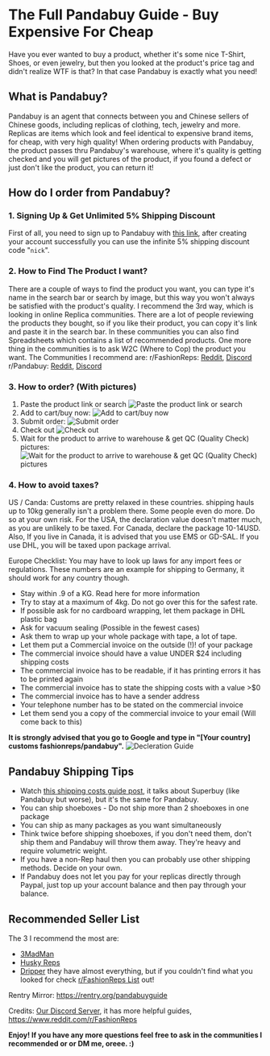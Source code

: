 # **The Full Pandabuy Guide - Buy Expensive For Cheap**

Have you ever wanted to buy a product, whether it's some nice T-Shirt, Shoes, or even jewelry, but then you looked at the product's price tag and didn't realize WTF is that? In that case Pandabuy is exactly what you need!

## **What is Pandabuy?**
Pandabuy is an agent that connects between you and Chinese sellers of Chinese goods, including replicas of clothing, tech, jewelry and more. Replicas are items which look and feel identical to expensive brand items, for cheap, with very high quality!
When ordering products with Pandabuy, the product passes thru Pandabuy's warehouse, where it's quality is getting checked and you will get pictures of the product, if you found a defect or just don't like the product, you can return it!

## **How do I order from Pandabuy?**

### **1. Signing Up & Get Unlimited 5% Shipping Discount**
First of all, you need to sign up to Pandabuy with [this link](https://www.pandabuy.com/login?inviteCode=835LEGX9D), after creating your account successfully you can use the infinite 5% shipping discount code "`nick`".

### **2. How to Find The Product I want?**
There are a couple of ways to find the product you want, you can type it's name in the search bar or search by image, but this way you won't always be satisfied with the product's quality. I recommend the 3rd way, which is looking in online Replica communities. There are a lot of people reviewing the products they bought, so if you like their product, you can copy it's link and paste it in the search bar. In these communities you can also find Spreadsheets which contains a list of recommended products. One more thing in the communities is to ask W2C (Where to Cop) the product you want.
The Communities I recommend are:
r/FashionReps: [Reddit](https://www.reddit.com/r/FashionReps), [Discord](https://discord.gg/fashionreps)
r/Pandabuy: [Reddit](https://www.reddit.com/r/Pandabuy), [Discord](https://discord.gg/pandabuyofficial)

### **3. How to order? (With pictures)**
1. Paste the product link or search
![Paste the product link or search](https://i.imgur.com/wsMMJBb.jpeg)
2. Add to cart/buy now:
![Add to cart/buy now](https://i.imgur.com/Moh4goO.jpeg)
3. Submit order:
![Submit order](https://i.imgur.com/wxV8lpZ.jpeg)
4. Check out
![Check out](https://i.imgur.com/KiMrHfT.jpeg)
5. Wait for the product to arrive to warehouse & get QC (Quality Check) pictures:
![Wait for the product to arrive to warehouse & get QC (Quality Check) pictures](https://i.imgur.com/WURxmfJ.jpeg)

### **4. How to avoid taxes?**
US / Canda: Customs are pretty relaxed in these countries. shipping hauls up to 10kg generally isn't a problem there. Some people even do more. Do so at your own risk. For the USA, the declaration value doesn't matter much, as you are unlikely to be taxed. For Canada, declare the package 10-14USD. Also, If you live in Canada, it is advised that you use EMS or GD-SAL. If you use DHL, you will be taxed upon package arrival.

Europe Checklist: You may have to look up laws for any import fees or regulations. These numbers are an example for shipping to Germany, it should work for any country though.
* Stay within .9 of a KG. Read here for more information
* Try to stay at a maximum of 4kg. Do not go over this for the safest rate.
* If possible ask for no cardboard wrapping, let them package in DHL plastic bag
* Ask for vacuum sealing (Possible in the fewest cases)
* Ask them to wrap up your whole package with tape, a lot of tape.
* Let them put a Commercial invoice on the outside (!)! of your package
* The commercial invoice should have a value UNDER $24 including shipping costs
* The commercial invoice has to be readable, if it has printing errors it has to be printed again
* The commercial invoice has to state the shipping costs with a value >$0
* The commercial invoice has to have a sender address
* Your telephone number has to be stated on the commercial invoice
* Let them send you a copy of the commercial invoice to your email (Will come back to this)

**It is strongly advised that you go to Google and type in "[Your country] customs fashionreps/pandabuy".**
![Decleration Guide](https://i.imgur.com/LALFs8G.jpeg)

## **Pandabuy Shipping Tips**
* Watch [this shipping costs guide post](https://www.reddit.com/r/FashionReps/comments/acw6nk/as_requested_a_short_explanation_to_superbuy), it talks about Superbuy (like Pandabuy but worse), but it's the same for Pandabuy.
* You can ship shoeboxes - Do not ship more than 2 shoeboxes in one package
* You can ship as many packages as you want simultaneously
* Think twice before shipping shoeboxes, if you don't need them, don't ship them and Pandabuy will throw them away. They're heavy and require volumetric weight.
* If you have a non-Rep haul then you can probably use other shipping methods. Decide on your own.
* If Pandabuy does not let you pay for your replicas directly through Paypal, just top up your account balance and then pay through your balance.

## **Recommended Seller List**
The 3 I recommend the most are:
* [3MadMan](https://discord.gg/8bDbGXXbTg)
* [Husky Reps](https://husky-reps.x.yupoo.com/categories/3858049)
* [Dripper](https://dripper.x.yupoo.com/)
they have almost everything, but if you couldn't find what you looked for check [r/FashionReps List](https://www.reddit.com/r/FashionReps/wiki/trusted) out!

Rentry Mirror: https://rentry.org/pandabuyguide

Credits: [Our Discord Server](https://discord.gg/enMG8bXUbn), it has more helpful guides, https://www.reddit.com/r/FashionReps

**Enjoy! If you have any more questions feel free to ask in the communities I recommended or or DM me, oreee. \:)**
